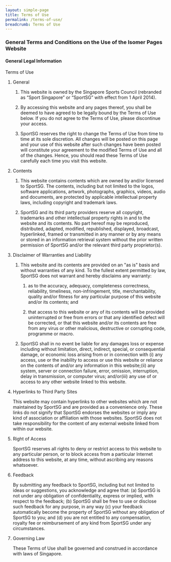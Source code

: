 ```yaml
---
layout: simple-page
title: Terms of Use
permalink: /terms-of-use/
breadcrumb: Terms of Use
---
```

### **General Terms and Conditions on the Use of the Isomer Pages Website**

#### **General Legal Information**

Terms of Use

1. General

   1. This website is owned by the Singapore Sports Council (rebranded as “Sport Singapore” or “SportSG” with effect from 1 April 2014).

   2. By accessing this website and any pages thereof, you shall be deemed to have agreed to be legally bound by the Terms of Use below. If you do not agree to the Terms of Use, please discontinue your access.

   3. SportSG reserves the right to change the Terms of Use from time to time at its sole discretion. All changes will be posted on this page and your use of this website after such changes have been posted will constitute your agreement to the modified Terms of Use and all of the changes. Hence, you should read these Terms of Use carefully each time you visit this website.

2. Contents

   1. This website contains contents which are owned by and/or licensed to SportSG. The contents, including but not limited to the logos, software applications, artwork, photographs, graphics, videos, audio and documents, are protected by applicable intellectual property laws, including copyright and trademark laws.

   2. SportSG and its third party providers reserve all copyright, trademarks and other intellectual property rights in and to the website and its contents. No part hereof may be reproduced, distributed, adapted, modified, republished, displayed, broadcast, hyperlinked, framed or transmitted in any manner or by any means or stored in an information retrieval system without the prior written permission of SportSG and/or the relevant third party proprietor(s).


3. Disclaimer of Warranties and Liability

   1. This website and its contents are provided on an "as is" basis and without warranties of any kind. To the fullest extent permitted by law, SportSG does not warrant and hereby disclaims any warranty:

      1. as to the accuracy, adequacy, completeness correctness, reliability, timeliness, non-infringement, title, merchantability, quality and/or fitness for any particular purpose of this website and/or its contents; and

      2. that access to this website or any of its contents will be provided uninterrupted or free from errors or that any identified defect will be corrected, or that this website and/or its contents are free from any virus or other malicious, destructive or corrupting code, programme or macro.

   2. SportSG shall in no event be liable for any damages loss or expense including without limitation, direct, indirect, special, or consequential damage, or economic loss arising from or in connection with (i) any access, use or the inability to access or use this website or reliance on the contents of and/or any information in this website;(ii) any system, server or connection failure, error, omission, interruption, delay in transmission, or computer virus; and/or(iii) any use of or access to any other website linked to this website.

4. Hyperlinks to Third Party Sites

   This website may contain hyperlinks to other websites which are not maintained by SportSG and are provided as a convenience only. These links do not signify that SportSG endorses the websites or imply any kind of association or affiliation with those websites. SportSG does not take responsibility for the content of any external website linked from within our website.

5. Right of Access

   SportSG reserves all rights to deny or restrict access to this website to any particular person, or to block access from a particular Internet address to this website, at any time, without ascribing any reasons whatsoever.

6. Feedback

   By submitting any feedback to SportSG, including but not limited to ideas or suggestions, you acknowledge and agree that: (a) SportSG is not under any obligation of confidentiality, express or implied, with respect to the feedback; (b) SportSG shall be free to use or disclose such feedback for any purpose, in any way (c) your feedback automatically become the property of SportSG without any obligation of SportSG to you; and (d) you are not entitled to any compensation, royalty fee or reimbursement of any kind from SportSG under any circumstances.

7. Governing Law

   These Terms of Use shall be governed and construed in accordance with laws of Singapore.
